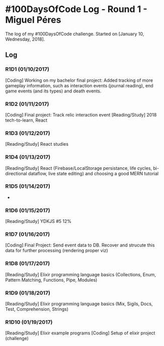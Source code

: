 # #100DaysOfCode Log - Round 1 - Miguel Péres

The log of my #100DaysOfCode challenge. Started on [January 10, Wednesday, 2018].

## Log

### R1D1 (01/10/2017)
[Coding] Working on my bachelor final project: Added tracking of more gameplay information, such as interaction events (journal reading), end game events (and its types) and death events.

### R1D2 (01/11/2017)
[Coding] Final project: Track relic interaction event
[Reading/Study] 2018 tech-to-learn, React

### R1D3 (01/12/2017)
[Reading/Study] React studies

### R1D4 (01/13/2017)
[Reading/Study] React (Firebase/LocalStorage persistance, life cycles, bi-directional dataflow, live state editing) and choosing a good MERN tutorial

### R1D5 (01/14/2017)
-

### R1D6 (01/15/2017)
[Reading/Study] YDKJS #5 12% 

### R1D7 (01/16/2017)
[Coding] Final Project: Send event data to DB. Recover and strucute this data for further processing (rendering proper viz)

### R1D8 (01/17/2017)
[Reading/Study] Elixir programming language basics (Collections, Enum, Pattern Matching, Functions, Pipe, Modules)

### R1D9 (01/18/2017)
[Reading/Study] Elixir programming language basics (Mix, Sigils, Docs, Test, Comprehension, Strings)

### R1D10 (01/19/2017)
[Reading/Study] Elixir example programs
[Coding] Setup of elixir project (challenge)
